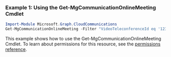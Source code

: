 ### Example 1: Using the Get-MgCommunicationOnlineMeeting Cmdlet
```powershell
Import-Module Microsoft.Graph.CloudCommunications
Get-MgCommunicationOnlineMeeting -Filter "VideoTeleconferenceId eq '123456789'" 
```
This example shows how to use the Get-MgCommunicationOnlineMeeting Cmdlet.
To learn about permissions for this resource, see the [permissions reference](/graph/permissions-reference).
